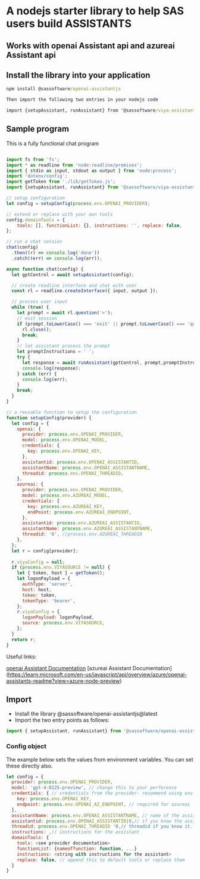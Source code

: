 # A nodejs starter library to help SAS users build ASSISTANTS

## Works with openai Assistant api and azureai Assistant api

## Install the library into your application

```cmd
npm install @sassoftware/openai-assistantjs

Then import the following two entries in your nodejs code

import {setupAssistant, runAssistant} from '@sassoftware/viya-assistantjs';

```

## Sample program

This is a fully functional chat program

```javascript

import fs from 'fs';
import * as readline from 'node:readline/promises';
import { stdin as input, stdout as output } from 'node:process';
import 'dotenv/config';
import getToken from './lib/getToken.js';
import {setupAssistant, runAssistant} from '@sassoftware/viya-assistantjs';

// setup configuration
let config = setupConfig(process.env.OPENAI_PROVIDER);

// extend or replace with your own tools
config.domainTools = {
    tools: [], functionList: {}, instructions: '', replace: false,
};

// run a chat session
chat(config)
  .then((r) => console.log('done'))
  .catch((err) => console.log(err));

async function chat(config) {
  let gptControl = await setupAssistant(config);

  // create readline interface and chat with user
  const rl = readline.createInterface({ input, output });

  // process user input
  while (true) {
    let prompt = await rl.question('>');
    // exit session
    if (prompt.toLowerCase() === 'exit' || prompt.toLowerCase() === 'quit') {
      rl.close();
      break;
    }
    // let assistant process the prompt
    let promptInstructions = ' ';
    try {
      let response = await runAssistant(gptControl, prompt,promptInstructions);
      console.log(response);
    } catch (err) {
      console.log(err);
    }
    break;
  }
}

// a reusable function to setup the configuration
function setupConfig(provider) {
  let config = {
    openai: {
      provider: process.env.OPENAI_PROVIDER,
      model: process.env.OPENAI_MODEL,
      credentials: {
        key: process.env.OPENAI_KEY,
      },
      assistantid: process.env.OPENAI_ASSISTANTID,
      assistantName: process.env.OPENAI_ASSISTANTNAME,
      threadid: process.env.OPENAI_THREADID,
    },
    azureai: {
      provider: process.env.OPENAI_PROVIDER,
      model: process.env.AZUREAI_MODEL,
      credentials: {
        key: process.env.AZUREAI_KEY,
        endPoint: process.env.AZUREAI_ENDPOINT,
      },
      assistantid: process.env.AZUREAI_ASSISTANTID,
      assistantName: process.env.AZUREAI_ASSISTANTNAME,
      threadid: '0', //process.env.AZUREAI_THREADID
    },
  };
  let r = config[provider];
 
  r.viyaConfig = null;
  if (process.env.VIYASOURCE != null) {
    let { token, host } = getToken();
    let logonPayload = {
      authType: 'server',
      host: host,
      token: token,
      tokenType: 'bearer',
    };
    r.viyaConfig = {
      logonPayload: logonPayload,
      source: process.env.VIYASOURCE,
    };
  }
  return r;
}

```

Useful links:

[openai Assistant Documentation](https://platform.openai.com/docs/assistants/overview)
[azureai Assistant Documentation] (https://learn.microsoft.com/en-us/javascript/api/overview/azure/openai-assistants-readme?view=azure-node-preview)

## Import

- Install the library @sassoftware/openai-assistantjs@latest
- Import the two entry points as follows:

```javascript
import { setupAssistant, runAssistant} from '@sassoftware/openai-assistantjs';
```

### Config object

The example below sets the values from environment variables.
You can set these directly also.

```javascript
let config = {
  provider: process.env.OPENAI_PROVIDER, 
  model: 'gpt-4-0125-preview', // change this to your perference
  credentials: { // credentials from the provider- recommend using env vaiables
    key: process.env.OPENAI_KEY,
    endpoint: process.env.OPENAI_AZ_ENDPOINT, // required for azureai
  },
  assistantName: process.env.OPENAI_ASSISTANTNAME, // name of the assistant
  assistantid: process.env.OPENAI_ASSISTANTID|0,// if you know the assistant id
  threadid: process.env.OPENAI_THREADID '0,// threadid if you know it. else a new one will be created
  instructions: ,// instructions for the assistant
  domainTools: {
    tools: <see provider documentation>
    functionList: {nameoffunction: function, ...}
    instructions: <string with instructions for the assistant>
    replace: false, // append this to default tools or replace them
  }
}
```
